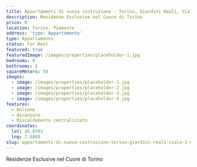 ```yaml
---
title: Appartamenti di nuova costruzione - Torino, Giardini Reali, Viale 1 Maggio
description: Residenze Esclusive nel Cuore di Torino
price: 0
location: Torino, Piemonte
address: 'type: Appartamento'
type: Appartamento
status: For Rent
featured: true
featuredImage: /images/properties/placeholder-1.jpg
bedrooms: 0
bathrooms: 1
squareMeters: 50
images:
  - image: /images/properties/placeholder-1.jpg
  - image: /images/properties/placeholder-2.jpg
  - image: /images/properties/placeholder-3.jpg
  - image: /images/properties/placeholder-4.jpg
features:
  - Balcone
  - Ascensore
  - Riscaldamento centralizzato
coordinates:
  lat: 45.0703
  lng: 7.6869
slug: appartamenti-di-nuova-costruzione-torino-giardini-reali-viale-1-maggio
---
```


Residenze Esclusive nel Cuore di Torino
